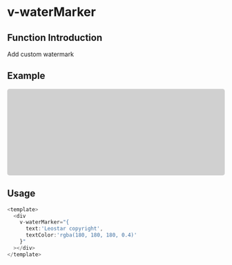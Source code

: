 # v-waterMarker

## Function Introduction

Add custom watermark

## Example

<div class="watermark" v-waterMarker="{text:'Leostar copyright',textColor:'rgba(180, 180, 180, 0.4)'}"></div>

## Usage

```typescript {3-6}
<template>
  <div
    v-waterMarker="{
      text:'Leostar copyright',
      textColor:'rgba(180, 180, 180, 0.4)'
    }"
  ></div>
</template>
```

<style scoped>
.watermark {
  width: 100%;
  height: 200px;
  border-radius: 5px;
  background: rgba(125, 125, 125, 0.35);
}
</style>
